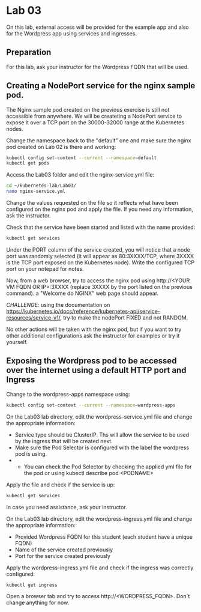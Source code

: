 # Lab 03

On this lab, external access will be provided for the example app and also for the Wordpress app using services and ingresses.

## Preparation

For this lab, ask your instructor for the Wordpress FQDN that will be used.

## Creating a NodePort service for the nginx sample pod.

The Nginx sample pod created on the previous exercise is still not accessible from anywhere. We will be createting a NodePort service to expose it over a TCP port on the 30000-32000 range at the Kubernetes nodes.

Change the namespace back to the "default" one and make sure the nginx pod created on Lab 02 is there and working:

```bash
kubectl config set-context --current --namespace=default
kubectl get pods
```

Access the Lab03 folder and edit the nginx-service.yml file:

```bash
cd ~/kubernetes-lab/Lab03/
nano nginx-service.yml
```

Change the values requested on the file so it reflects what have been configured on the nginx pod and apply the file. If you need any information, ask the instructor.

Check that the service have been started and listed with the name provided:

```bash
kubectl get services
```

Under the PORT column of the service created, you will notice that a node port was randomly selected (it will appear as 80:3XXXX/TCP, where 3XXXX is the TCP port exposed on the Kubernetes node). Write the configured TCP port on your notepad for notes.

Now, from a web browser, try to access the nginx pod using http://\<YOUR VM FQDN OR IP\>:3XXXX (replace 3XXXX by the port listed on the previous command). a "Welcome do NGINX" web page should appear.

*CHALLENGE*: using the documentation on https://kubernetes.io/docs/reference/kubernetes-api/service-resources/service-v1/, try to make the nodePort FIXED and not RANDOM.

No other actions will be taken with the nginx pod, but if you want to try other additional configurations ask the instructor for examples or try it yourself.

## Exposing the Wordpress pod to be accessed over the internet using a default HTTP port and Ingress

Change to the wordpress-apps namespace using:

```bash
kubectl config set-context --current --namespace=wordpress-apps
```

On the Lab03 lab directory, edit the wordpress-service.yml file and change the appropriate information:
* Service type should be ClusterIP. Ths will allow the service to be used by the ingress that will be created next.
* Make sure the Pod Selector is configured with the label the wordpress pod is using.
* * You can check the Pod Selector by checking the applied yml file for the pod or using kubectl describe pod \<PODNAME\>

Apply the file and check if the service is up:

```bash
kubectl get services
```

In case you need assistance, ask your instructor.

On the Lab03 lab directory, edit the wordpress-ingress.yml file and change the appropriate information:
* Provided Wordpress FQDN for this student (each student have a unique FQDN)
* Name of the service created previously
* Port for the service created previously

Apply the wordpress-ingress.yml file and check if the ingress was correctly configured:

```bash
kubectl get ingress
```

Open a browser tab and try to access http://\<WORDPRESS_FQDN\>. Don´t change anything for now.
